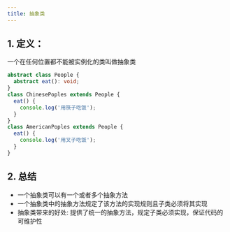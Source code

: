```yaml
---
title: 抽象类
---
```

## 1. 定义：
一个在任何位置都不能被实例化的类叫做抽象类

```ts
abstract class People {
  abstract eat(): void;
}
class ChinesePoples extends People {
  eat() {
    console.log('用筷子吃饭');
  }
}
class AmericanPoples extends People {
  eat() {
    console.log('用叉子吃饭');
  }
}

```
## 2. 总结
* 一个抽象类可以有一个或者多个抽象方法
* 一个抽象类中的抽象方法规定了该方法的实现规则且子类必须将其实现
* 抽象类带来的好处: 提供了统一的抽象方法，规定子类必须实现，保证代码的可维护性
